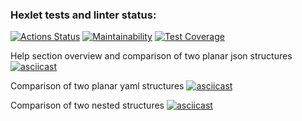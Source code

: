 ### Hexlet tests and linter status:
[![Actions Status](https://github.com/IvanMogilevskiy/frontend-project-lvl2/workflows/hexlet-check/badge.svg)](https://github.com/IvanMogilevskiy/frontend-project-lvl2/actions)
[![Maintainability](https://api.codeclimate.com/v1/badges/cf63e7ade464522d83cf/maintainability)](https://codeclimate.com/github/IvanMogilevskiy/frontend-project-lvl2/maintainability)
[![Test Coverage](https://api.codeclimate.com/v1/badges/cf63e7ade464522d83cf/test_coverage)](https://codeclimate.com/github/IvanMogilevskiy/frontend-project-lvl2/test_coverage)

Help section overview and comparison of two planar json structures
[![asciicast](https://asciinema.org/a/kQVxbknBZnup8PzXuiZ1r8aMr.svg)](https://asciinema.org/a/kQVxbknBZnup8PzXuiZ1r8aMr)

Comparison of two planar yaml structures
[![asciicast](https://asciinema.org/a/D2wx0YELfeALk9wttPiAcW51y.svg)](https://asciinema.org/a/D2wx0YELfeALk9wttPiAcW51y)

Comparison of two nested structures
[![asciicast](https://asciinema.org/a/M09GSd7LelNGKGELCs4kO1uJf.svg)](https://asciinema.org/a/M09GSd7LelNGKGELCs4kO1uJf)